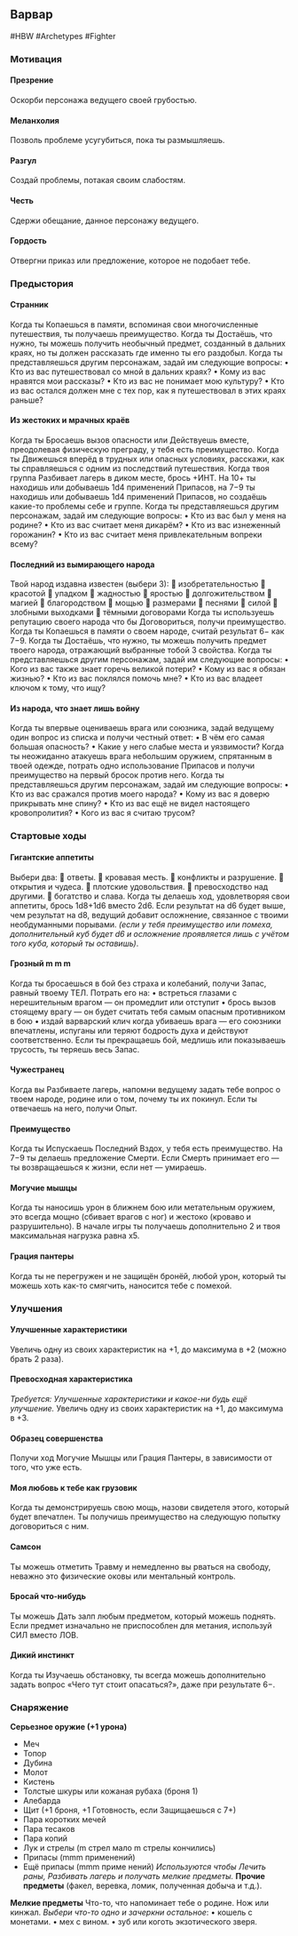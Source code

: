 ## **Варвар**

#HBW #Archetypes #Fighter 
### **Мотивация**

#### **Презрение** 
Оскорби персонажа ведущего своей грубостью.

#### **Меланхолия** 
Позволь проблеме усугубиться, пока ты размышляешь. 

#### **Разгул** 
Создай проблемы, потакая своим слабостям. 

#### **Честь** 
Сдержи обещание, данное персонажу ведущего. 

#### **Гордость** 
Отвергни приказ или предложение, которое не подобает тебе.

### **Предыстория**

#### **Странник** 
Когда ты Копаешься в памяти, вспоминая свои многочисленные путешествия, ты получаешь преимущество. 
Когда ты Достаёшь, что нужно, ты можешь получить необычный предмет, созданный в дальних краях, но ты должен рассказать где именно ты его раздобыл. 
Когда ты представляешься другим персонажам, задай им следующие вопросы: 
• Кто из вас путешествовал со мной в дальних краях? 
• Кому из вас нравятся мои рассказы? 
• Кто из вас не понимает мою культуру? 
• Кто из вас остался должен мне с тех пор, как я путешествовал в этих краях раньше?

#### **Из жестоких и мрачных краёв** 
Когда ты Бросаешь вызов опасности или Действуешь вместе, преодолевая физическую преграду, у тебя есть преимущество.
Когда ты Движешься вперёд в трудных или опасных условиях, расскажи, как ты справляешься с одним из последствий путешествия. 
Когда твоя группа Разбивает лагерь в диком месте, брось +ИНТ. На 10+ ты находишь или добываешь 1d4 применений Припасов, на 7−9 ты находишь или добываешь 1d4 применений Припасов, но создаёшь какие-то проблемы себе и группе. 
Когда ты представляешься другим персонажам, задай им следующие вопросы: 
• Кто из вас был у меня на родине? 
• Кто из вас считает меня дикарём? 
• Кто из вас изнеженный горожанин? 
• Кто из вас считает меня привлекательным вопреки всему?

#### **Последний из вымирающего народа** 
Твой народ издавна известен (выбери 3): 
 изобретательностью 
 красотой 
 упадком 
 жадностью 
 яростью 
 долгожительством 
 магией 
 благородством 
 мощью 
 размерами 
 песнями 
 силой 
 злобными выходками 
 тёмными договорами 
Когда ты используешь репутацию своего народа что бы Договориться, получи преимущество. 
Когда ты Копаешься в памяти о своем народе, считай результат 6− как 7−9. 
Когда ты Достаёшь, что нужно, ты можешь получить предмет твоего народа, отражающий выбранные тобой 3 свойства. 
Когда ты представляешься другим персонажам, задай им следующие вопросы: 
• Кого из вас также знает горечь великой потери? 
• Кому из вас я обязан жизнью? 
• Кто из вас поклялся помочь мне? 
• Кто из вас владеет ключом к тому, что ищу?

#### **Из народа, что знает лишь войну** 
Когда ты впервые оцениваешь врага или союзника, задай ведущему один вопрос из списка и получи честный ответ: 
• В чём его самая большая опасность? 
• Какие у него слабые места и уязвимости? 
Когда ты неожиданно атакуешь врага небольшим оружием, спрятанным в твоей одежде, потрать одно использование Припасов и получи преимущество на первый бросок против него. 
Когда ты представляешься другим персонажам, задай им следующие вопросы: 
• Кто из вас сражался против моего народа? 
• Кому из вас я доверю прикрывать мне спину? 
• Кто из вас ещё не видел настоящего кровопролития? 
• Кого из вас я считаю трусом?

### **Стартовые ходы**

#### **Гигантские аппетиты** 
Выбери два: 
 ответы. 
 кровавая месть. 
 конфликты и разрушение. 
 открытия и чудеса. 
 плотские удовольствия. 
 превосходство над другими. 
 богатство и слава. 
Когда ты делаешь ход, удовлетворяя свои аппетиты, брось 1d8+1d6 вместо 2d6. Если результат на d6 будет выше, чем результат на d8, ведущий добавит осложнение, связанное с твоими необдуманными порывами. 
*(если у тебя преимущество или помеха, дополнительный куб будет d6 и осложнение проявляется лишь с учётом того куба, который ты оставишь)*.

#### **Грозный** m m m 
Когда ты бросаешься в бой без страха и колебаний, получи Запас, равный твоему ТЕЛ. 
Потрать его на: 
• встреться глазами с нерешительным врагом — он промедлит или отступит 
• брось вызов стоящему врагу — он будет считать тебя самым опасным противником в бою 
• издай варварский клич когда убиваешь врага — его союзники впечатлены, испуганы или теряют бодрость духа и действуют соответственно. 
Если ты прекращаешь бой, медлишь или показываешь трусость, ты теряешь весь Запас.

#### **Чужестранец** 
Когда вы Разбиваете лагерь, напомни ведущему задать тебе вопрос о твоем народе, родине или о том, почему ты их покинул. Если ты отвечаешь на него, получи Опыт.

#### **Преимущество** 
Когда ты Испускаешь Последний Вздох, у тебя есть преимущество. На 7−9 ты делаешь предложение Смерти. Если Смерть принимает его — ты возвращаешься к жизни, если нет — умираешь.

#### **Могучие мышцы** 
Когда ты наносишь урон в ближнем бою или метательным оружием, это всегда мощно (сбивает врагов с ног) и жестоко (кроваво и разрушительно). В начале игры ты получаешь дополнительно 2 и твоя максимальная нагрузка равна x5.

#### **Грация пантеры**
Когда ты не перегружен и не защищён бронёй, любой урон, который ты можешь хоть как-то смягчить, наносится тебе с помехой.

### **Улучшения**

#### **Улучшенные характеристики** 
Увеличь одну из своих характеристик на +1, до максимума в +2 (можно брать 2 раза).

#### **Превосходная характеристика** 
*Требуется: Улучшенные характеристики и какое-ни будь ещё улучшение.* 
Увеличь одну из своих характеристик на +1, до максимума в +3.

#### **Образец совершенства** 
Получи ход Могучие Мышцы или Грация Пантеры, в зависимости от того, что уже есть.

#### **Моя любовь к тебе как грузовик** 
Когда ты демонстрируешь свою мощь, назови свидетеля этого, который будет впечатлен. Ты получишь преимущество на следующую попытку договориться с ним.

#### **Самсон** 
Ты можешь отметить Травму и немедленно вы рваться на свободу, неважно это физические оковы или ментальный контроль.

#### **Бросай что-нибудь** 
Ты можешь Дать залп любым предметом, который можешь поднять. Если предмет изначально не приспособлен для метания, используй СИЛ вместо ЛОВ.

#### **Дикий инстинкт** 
Когда ты Изучаешь обстановку, ты всегда можешь дополнительно задать вопрос «Чего тут стоит опасаться?», даже при результате 6−.

### **Снаряжение**

**Серьезное оружие (+1 урона)** 
- Меч 
- Топор 
- Дубина 
- Молот 
- Кистень 
- Толстые шкуры или кожаная рубаха (броня 1)
- Алебарда 
- Щит (+1 броня, +1 Готовность, если Защищаешься с 7+) 
- Пара коротких мечей 
- Пара тесаков 
- Пара копий 
- Лук и стрелы (m стрел мало m стрелы кончились) 
- Припасы (mmm применений) 
- Ещё припасы (mmm приме нений)
*Используются чтобы Лечить раны, Разбивать лагерь и получать мелкие предметы.*
**Прочие предметы** (факел, веревка, ломик, полученная добыча и т.д.).

**Мелкие предметы**
Что-то, что напоминает тебе о родине. 
Нож или кинжал. 
*Выбери что-то одно и зачеркни остальное*: 
• кошель с монетами. 
• мех с вином. 
• зуб или коготь экзотического зверя.